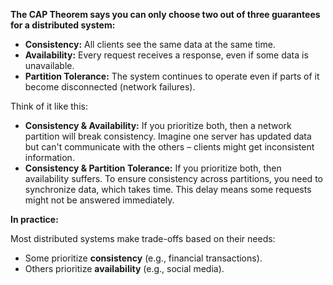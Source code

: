 **The CAP Theorem says you can only choose two out of three guarantees for a distributed system:**

- **Consistency:** All clients see the same data at the same time.
- **Availability:** Every request receives a response, even if some data is unavailable.
- **Partition Tolerance:** The system continues to operate even if parts of it become disconnected (network failures).

Think of it like this:

- **Consistency & Availability:** If you prioritize both, then a network partition will break consistency. Imagine one server has updated data but can't communicate with the others – clients might get inconsistent information.
- **Consistency & Partition Tolerance:** If you prioritize both, then availability suffers. To ensure consistency across partitions, you need to synchronize data, which takes time. This delay means some requests might not be answered immediately.

**In practice:**

Most distributed systems make trade-offs based on their needs:

- Some prioritize **consistency** (e.g., financial transactions).
- Others prioritize **availability** (e.g., social media).

